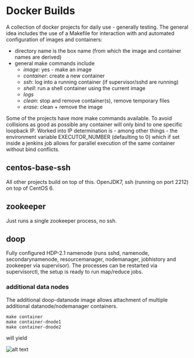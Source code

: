 # Docker Builds

A collection of docker projects for daily use - generally testing. The general idea includes the use of a Makefile for interaction with and automated configuration of images and containers:

* directory name is the box name (from which the image and container names are derived)
* general make commands include
  * _image_: yes - make an image
  * _container_: create a new container
  * _ssh_: log into a running container (if supervisor/sshd are running)
  * _shell_: run a shell container using the current image
  * _logs_
  * _clean_: stop and remove container(s), remove temporary files
  * _erase_: clean + remove the image

Some of the projects have more make commands available. To avoid collisions as good as possible any container will only bind to one specific loopback IP. Worked into IP determination is - among other things - the environment variable EXECUTOR_NUMBER (defaulting to 0) which if set inside a jenkins job allows for parallel execution of the same container without bind conflicts.

## centos-base-ssh

All other projects build on top of this. OpenJDK7, ssh (running on port 2212) on top of CentOS 6.

## zookeeper

Just runs a single zookeeper process, no ssh.

## doop

Fully configured HDP-2.1 namenode (runs sshd, namenode, secondarynamenode, resourcemanager, nodemanager, jobhistory and zookeeper via supervisor). The processes can be restarted via supervisorctl, the setup is ready to run map/reduce jobs.

### additional data nodes

The additional doop-datanode image allows attachment of multiple additional datanode/nodemanager containers.

    make container
    make container-dnode1
    make container-dnode2

will yield 

![alt text](https://github.com/sroegner/docker-builds/raw/master/doop/doop-cluster.png "doop cluster with two datanode containers")

